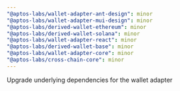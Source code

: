 ```yaml
---
"@aptos-labs/wallet-adapter-ant-design": minor
"@aptos-labs/wallet-adapter-mui-design": minor
"@aptos-labs/derived-wallet-ethereum": minor
"@aptos-labs/derived-wallet-solana": minor
"@aptos-labs/wallet-adapter-react": minor
"@aptos-labs/derived-wallet-base": minor
"@aptos-labs/wallet-adapter-core": minor
"@aptos-labs/cross-chain-core": minor
---
```


Upgrade underlying dependencies for the wallet adapter
